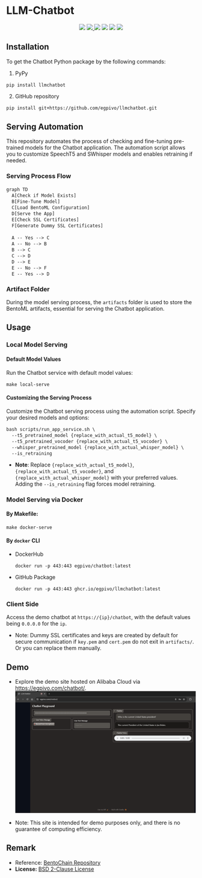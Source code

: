 # LLM-Chatbot
<p align="center">
  <a href="https://github.com/egpivo/llmchatbot/actions"><img src="https://github.com/egpivo/llmchatbot/workflows/CI/badge.svg"/></a>
  <a href="https://codecov.io/gh/egpivo/llmchatbot"> <img src="https://codecov.io/gh/egpivo/llmchatbot/graph/badge.svg?token=gtKjUUupSz"/> </a>
  <a href="https://hub.docker.com/r/egpivo/chatbot/tags"><img src="https://img.shields.io/docker/pulls/egpivo/chatbot"/></a>
  <a href="https://hub.docker.com/r/egpivo/chatbot/tags"><img src="https://img.shields.io/docker/image-size/egpivo/chatbot"/></a>
  <a href="https://pypi.org/project/llmchatbot/"><img src="https://img.shields.io/pypi/v/llmchatbot.svg?logo=pypi&label=PyPI&logoColor=silver"/></a>
  <a href="https://pypi.org/project/llmchatbot/"><img src="https://img.shields.io/pypi/dm/llmchatbot"/></a>
</p>

<link rel="stylesheet" href="https://cdnjs.cloudflare.com/ajax/libs/font-awesome/5.15.3/css/all.min.css" integrity="sha512-...." crossorigin="anonymous" />

## Installation

To get the Chatbot Python package by the following commands:
1. PyPy
```shell
pip install llmchatbot
```

2. GitHub repository
```bash
pip install git+https://github.com/egpivo/llmchatbot.git
```
## Serving Automation
This repository automates the process of checking and fine-tuning pre-trained models for the Chatbot application. The automation script allows you to customize SpeechT5 and SWhisper models and enables retraining if needed.

### Serving Process Flow

```mermaid
graph TD
  A[Check if Model Exists]
  B[Fine-Tune Model]
  C[Load BentoML Configuration]
  D[Serve the App]
  E[Check SSL Certificates]
  F[Generate Dummy SSL Certificates]

  A -- Yes --> C
  A -- No --> B
  B --> C
  C --> D
  D --> E
  E -- No --> F
  E -- Yes --> D

```

### Artifact Folder
During the model serving process, the `artifacts` folder is used to store the BentoML artifacts, essential for serving the Chatbot application.
## Usage
### Local Model Serving
#### Default Model Values
Run the Chatbot service with default model values:
```shell
make local-serve
```
#### Customizing the Serving Process
Customize the Chatbot serving process using the automation script. Specify your desired models and options:

```shell
bash scripts/run_app_service.sh \
  --t5_pretrained_model {replace_with_actual_t5_model} \
  --t5_pretrained_vocoder {replace_with_actual_t5_vocoder} \
  --whisper_pretrained_model {replace_with_actual_whisper_model} \
  --is_retraining
```
- **Note**: Replace `{replace_with_actual_t5_model}`, `{replace_with_actual_t5_vocoder}`, and `{replace_with_actual_whisper_model}` with your preferred values. Adding the `--is_retraining` flag forces model retraining.


### Model Serving via Docker
#### By Makefile:
```shell
make docker-serve
```

#### By `docker` CLI
- DockerHub
  ```shell
  docker run -p 443:443 egpivo/chatbot:latest
  ```
- GitHub Package
  ```shell
  docker run -p 443:443 ghcr.io/egpivo/llmchatbot:latest
  ```
### Client Side
Access the demo chatbot at `https://{ip}/chatbot`, with the default values being `0.0.0.0` for the `ip`.

- Note: Dummy SSL certificates and keys are created by default for secure communication if `key.pem` and `cert.pem` do not exit in `artifacts/`. Or you can replace them manually.

## Demo <i class="fas fa-eye fa-lg"></i>
- Explore the demo site hosted on Alibaba Cloud via https://egpivo.com/chatbot/.
![demo.png](artifacts/image/demo_img.png)

- Note: This site is intended for demo purposes only, and there is no guarantee of computing efficiency.

## Remark
- Reference: [BentoChain Repository](https://github.com/ssheng/BentoChain)
- **License:** [BSD 2-Clause License](LICENSE)
